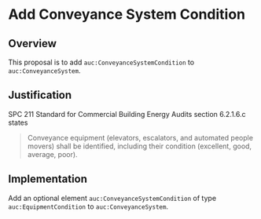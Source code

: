# Add Conveyance System Condition

## Overview

This proposal is to add `auc:ConveyanceSystemCondition` to `auc:ConveyanceSystem`.

## Justification

SPC 211 Standard for Commercial Building Energy Audits section 6.2.1.6.c states
> Conveyance equipment (elevators, escalators, and automated people movers) shall be identified, including their condition (excellent, good, average, poor).

## Implementation

Add an optional element `auc:ConveyanceSystemCondition` of type `auc:EquipmentCondition` to `auc:ConveyanceSystem`.
